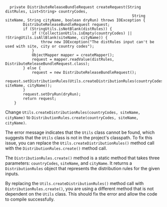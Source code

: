 ```
  private DistributeReleaseBundleRequest createRequest(String distRules, List<String> countryCodes,
                                                         String siteName, String cityName, boolean dryRun) throws IOException {
        DistributeReleaseBundleRequest request;
        if (StringUtils.isNotBlank(distRules)) {
            if (!CollectionUtils.isEmpty(countryCodes) || !StringUtils.isAllBlank(siteName, cityName)) {
                throw new IOException("The distRules input can't be used with site, city or country codes");
            }
            ObjectMapper mapper = createMapper();
            request = mapper.readValue(distRules, DistributeReleaseBundleRequest.class);
        } else {
            request = new DistributeReleaseBundleRequest();
            request.setDistributionRules(Utils.createDistributionRules(countryCodes, siteName, cityName));
        }
        request.setDryRun(dryRun);
        return request;
    }
```

Change `Utils.createDistributionRules(countryCodes, siteName, cityName)` to `DistributionRules.create(countryCodes, siteName, cityName)`.


The error message indicates that the `Utils` class cannot be found, which suggests that the `Utils` class is not in the project's classpath. To fix this issue, you can replace the `Utils.createDistributionRules()` method call with the `DistributionRules.create()` method call.


The `DistributionRules.create()` method is a static method that takes three parameters: `countryCodes`, `siteName`, and `cityName`. It returns a `DistributionRules` object that represents the distribution rules for the given inputs.


By replacing the `Utils.createDistributionRules()` method call with `DistributionRules.create()`, you are using a different method that is not dependent on the `Utils` class. This should fix the error and allow the code to compile successfully.